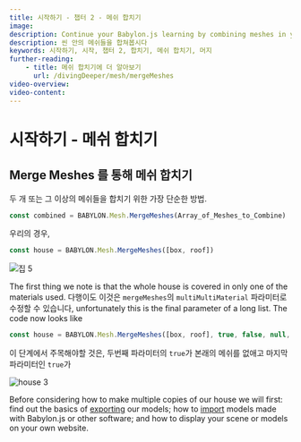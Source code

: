 ```yaml
---
title: 시작하기 - 챕터 2 - 메쉬 합치기
image: 
description: Continue your Babylon.js learning by combining meshes in your scene.
description: 씬 안의 메쉬들을 합쳐봅시다
keywords: 시작하기, 시작, 챕터 2, 합치기, 메쉬 합치기, 머지
further-reading:
    - title: 메쉬 합치기에 더 알아보기
      url: /divingDeeper/mesh/mergeMeshes
video-overview:
video-content:
---
```


<!-- # Getting Started - Combining Meshes -->
# 시작하기 - 메쉬 합치기

<!-- ## Combining Meshes Using Merge Meshes -->
## Merge Meshes 를 통해 메쉬 합치기
<!-- This is a straight forwarded way of combining two or more meshes. -->
두 개 또는 그 이상의 메쉬들을 합치기 위한 가장 단순한 방법.

```javascript
const combined = BABYLON.Mesh.MergeMeshes(Array_of_Meshes_to_Combine)
```
우리의 경우,
```javascript
const house = BABYLON.Mesh.MergeMeshes([box, roof])
```
<Playground id="#KBS9I5#75" title="씬 안의 메쉬들 합치기" description="씬 안의 메쉬들이 어떻게 합쳐지는지 보여주는 데모 Playground." image="/img/playgroundsAndNMEs/gettingStartedCombineMeshes.jpg"/>

<!-- ![house 5](/img/getstarted/house5.png) -->
![집 5](/img/getstarted/house5.png)

<!-- The first thing we note is that the whole house is covered in only one of the materials used. Fortunately this can be corrected using the multiMultiMaterial parameter of *MergeMeshes*, unfortunately this is the final parameter of a long list. The code now looks like -->
<!-- 재검토 필요 -->
The first thing we note is that the whole house is covered in only one of the materials used. 다행이도 이것은 `mergeMeshes`의 `multiMultiMaterial` 파라미터로 수정할 수 있습니다, unfortunately this is the final parameter of a long list. The code now looks like

```javascript
const house = BABYLON.Mesh.MergeMeshes([box, roof], true, false, null, false, true);
```
<!-- At this stage it is important to note that the second parameter being true disposes of the original meshes and the last parameter being true allows the original material to be applied separately to the parts matching the original meshes. -->
이 단계에서 주목해야할 것은, 두번째 파라미터의 `true`가 본래의 메쉬를 없애고 마지막 파라미터인 `true`가 

<Playground id="#KBS9I5#76" title="Combining Meshes And Preserving Material Assignments" description="A playground demonstrating how to combine meshes while preserving material assignments." image="/img/playgroundsAndNMEs/gettingStartedCombineMeshes2.jpg"/>

![house 3](/img/getstarted/house3.png)

Before considering how to make multiple copies of our house we will first: find out the basics of [exporting](/extensions/glTFExporter) our models; how to [import](/divingDeeper/importers) models made with Babylon.js or other software; and how to display your scene or models on your own website.